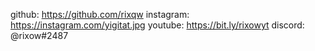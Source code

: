 github: https://github.com/rixqw
instagram: https://instagram.com/yigitat.jpg
youtube: https://bit.ly/rixowyt
discord: @rixow#2487
